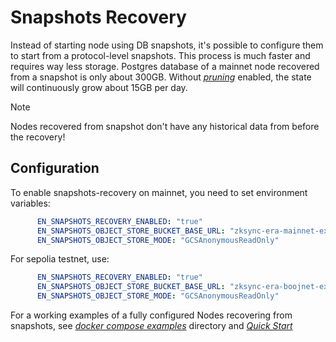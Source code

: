 # Snapshots Recovery

Instead of starting node using DB snapshots, it's possible to configure them to start from a protocol-level snapshots.
This process is much faster and requires way less storage. Postgres database of a mainnet node recovered from a snapshot
is only about 300GB. Without [*pruning*](08_pruning.md) enabled, the state will continuously grow about 15GB per day. 

> [!NOTE]
>
> Nodes recovered from snapshot don't have any historical data from before the recovery!

## Configuration

To enable snapshots-recovery on mainnet, you need to set environment variables:
```yaml
      EN_SNAPSHOTS_RECOVERY_ENABLED: "true"
      EN_SNAPSHOTS_OBJECT_STORE_BUCKET_BASE_URL: "zksync-era-mainnet-external-node-snapshots"
      EN_SNAPSHOTS_OBJECT_STORE_MODE: "GCSAnonymousReadOnly"
```
For sepolia testnet, use:
```yaml
      EN_SNAPSHOTS_RECOVERY_ENABLED: "true"
      EN_SNAPSHOTS_OBJECT_STORE_BUCKET_BASE_URL: "zksync-era-boojnet-external-node-snapshots"
      EN_SNAPSHOTS_OBJECT_STORE_MODE: "GCSAnonymousReadOnly"
```
For a working examples of a fully configured Nodes recovering from snapshots, see [*docker compose examples*](docker-compose-examples) directory and
[*Quick Start*](00_quick_start.md)
